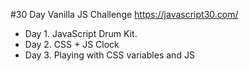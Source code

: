 #30 Day Vanilla JS Challenge 
https://javascript30.com/

* Day 1. JavaScript Drum Kit.
* Day 2. CSS + JS Clock
* Day 3. Playing with CSS variables and JS
